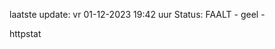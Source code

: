 laatste update: 
vr 01-12-2023 19:42   uur 
Status: FAALT - geel - 
<div class="service Y">httpstat</div>